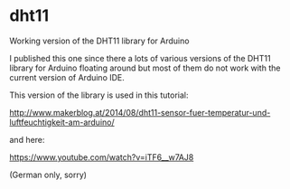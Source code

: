 # dht11
Working version of the DHT11 library for Arduino

I published this one since there a lots of various versions of the DHT11 library 
for Arduino floating around but most of them do not work with the current version of Arduino IDE.

This version of the library is used in this tutorial:

http://www.makerblog.at/2014/08/dht11-sensor-fuer-temperatur-und-luftfeuchtigkeit-am-arduino/ 

and here:

https://www.youtube.com/watch?v=iTF6__w7AJ8

(German only, sorry)
